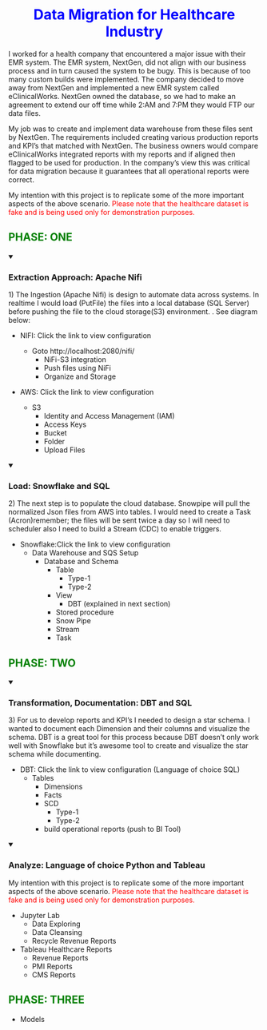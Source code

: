 # <font color=blue><center>Data Migration for Healthcare Industry</center></font>
I worked for a health company that encountered a major issue with their EMR system. The EMR system, NextGen, did not align with our business process and in turn caused the system to be bugy. This is because of too many custom builds were implemented. The company decided to move away from NextGen and implemented a new EMR system called eClinicalWorks. NextGen owned the database, so we had to make an agreement to extend our off time while 2:AM and 7:PM they would FTP our data files. 

My job was to create and implement data warehouse from these files sent by NextGen. The requirements included creating various production reports and KPI’s that matched with NextGen. The business owners would compare eClinicalWorks integrated reports with my reports and if aligned then flagged to be used for production. In the company’s view this was critical for data migration because it guarantees that all operational reports were correct. 

My intention with this project is to replicate some of the more important aspects of the above scenario. <font color=red>Please note that the healthcare dataset is fake and is being used only for demonstration purposes. </font>

## <font color=green><left>PHASE: ONE </left></font>

<title>InsightByte/ApacheNifi: Youtube Apache NiFi 2022 Series resources</title>


<details open>
    
<summary>
    
### Extraction Approach: Apache Nifi
</summary>

<p>
1) The Ingestion (Apache Nifi) is design to automate data across systems. In realtime I would load (PutFile) the files into a local database (SQL Server) before pushing the file to the cloud storage(S3) environment. . See diagram below: 
</p>

- NIFI: Click the link to view configuration
    - Goto http://localhost:2080/nifi/
        - NiFi-S3 integration
        - Push files using NiFi
        - Organize and Storage
          
- AWS: Click the link to view configuration
    - S3
        - Identity and Access Management (IAM)
        - Access Keys
        - Bucket
        - Folder
        - Upload Files
  
</details>

<details open>
    
<summary>
    
### Load: Snowflake and SQL
</summary>

<p>
2) The next step is to populate the cloud database. Snowpipe will pull the normalized Json files from AWS into tables. I would need to create a Task (Acron)remember; the files will be sent twice a day so I will need to scheduler also I need to build a Stream (CDC) to enable triggers.
</p>

- Snowflake:Click the link to view configuration
    - Data Warehouse and SQS Setup
        - Database and Schema
            - Table
                - Type-1
                - Type-2
            - View
                - DBT (explained in next section)
            - Stored procedure
            - Snow Pipe
            - Stream
            - Task

</details>

## <font color=green><left>PHASE: TWO </left></font>
<details open>
    
<summary>
    
### Transformation, Documentation: DBT and SQL
</summary>

<p>
3) For us to develop reports and KPI’s I needed to design a star schema. I wanted to document each Dimension and their columns and visualize the schema. DBT is a great tool for this process because DBT doesn’t only work well with Snowflake but it’s awesome tool to create and visualize the star schema while documenting. 
</p>

- DBT: Click the link to view configuration (Language of choice SQL)
    - Tables
        - Dimensions
        - Facts
        - SCD
            - Type-1
            - Type-2
        - build operational reports (push to BI Tool)
      
</details>

<details open>
    
<summary>
    
### Analyze: Language of choice Python and Tableau
</summary>

<p>
My intention with this project is to replicate some of the more important aspects of the above scenario. <font color=red>Please note that the healthcare dataset is fake and is being used only for demonstration purposes. </font>
</p>

- Jupyter Lab
    - Data Exploring
    - Data Cleansing
    - Recycle Revenue Reports
 - Tableau Healthcare Reports
    - Revenue Reports 
    - PMI Reports  
    - CMS Reports

</details>

## <font color=green><left>PHASE: THREE </left></font>
* Models



